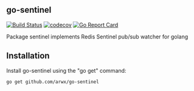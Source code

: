 ## go-sentinel

[![Build Status](https://travis-ci.org/arwx/go-sentinel.svg?branch=master)](https://travis-ci.org/arwx/go-sentinel)
[![codecov](https://codecov.io/gh/arwx/go-sentinel/branch/master/graph/badge.svg)](https://codecov.io/gh/arwx/go-sentinel)
[![Go Report Card](https://goreportcard.com/badge/github.com/arwx/go-sentinel)](https://goreportcard.com/report/github.com/arwx/go-sentinel)

Package sentinel implements Redis Sentinel pub/sub watcher for golang

Installation
------------

Install go-sentinel using the "go get" command:

    go get github.com/arwx/go-sentinel